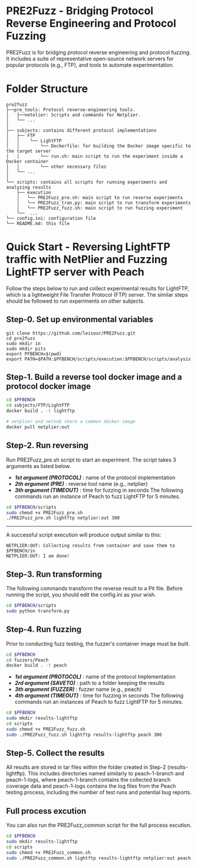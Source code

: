 # PRE2Fuzz - Bridging Protocol Reverse Engineering and Protocol Fuzzing
PRE2Fuzz is for bridging protocol reverse engineering and protocol fuzzing. It includes a suite of representative open-source network servers for popular protocols (e.g., FTP), and tools to automate experimentation.
# Folder Structure
```
pre2fuzz
├──pre_tools: Protocol reverse-engineering tools.
│   ├──netolier: Scripts and commands for Netplier.
│   └── ...
│
├── subjects: contains different protocol implementations
│   ├── FTP
│   │    └── LightFTP
│   │        └── Dockerfile: for building the Docker image specific to the target server
│   │        └── run.sh: main script to run the experiment inside a Docker container
│   │        └── other necessary files
│   └── ...
│ 
└── scripts: contains all scripts for running experiments and analyzing results
    ├── execution
    │   └── PRE2Fuzz_pre.sh: main script to run reverse experiments
    │   └── PRE2Fuzz_tran.py: main script to run transform experiments
    │   └── PRE2Fuzz_fuzz.sh: main script to run fuzzing experiment
    └──  ...
└── config.ini: configuration file
└── README.md: this file
```
# Quick Start - Reversing LightFTP traffic with NetPlier and Fuzzing LightFTP server with Peach
Follow the steps below to run and collect experimental results for LightFTP, which is a lightweight File Transfer Protocol (FTP) server. The similar steps should be followed to run experiments on other subjects.
## Step-0. Set up environmental variables
```
git clone https://github.com/leisour/PRE2Fuzz.git
cd pre2fuzz
sudo mkdir in
sudo mkdir pits
export PFBENCH=$(pwd)
export PATH=$PATH:$PFBENCH/scripts/execution:$PFBENCH/scripts/analysis
```

## Step-1. Build a reverse tool docker image and a protocol docker image
```bash
cd $PFBENCH
cd subjects/FTP/LightFTP
docker build . -t lightftp
```
```bash
# netplier and netzob share a common docker image
docker pull netplier:out
```

## Step-2. Run reversing
Run PRE2Fuzz_pre.sh script to start an experiment. The script takes 3 arguments as listed below.
- ***1st argument (PROTOCOL)*** : name of the protocol implementation
- ***2th argument (PRE)***   : reverse tool name (e.g., netplier)
- ***3th argument (TIMEOUT)***  : time for fuzzing in seconds
The following commands run an instance of Peach to fuzz LightFTP for 5 minutes.

```bash
cd $PFBENCH/scripts
sudo chmod +x PRE2Fuzz_pre.sh
./PRE2Fuzz_pre.sh lightftp netplier:out 300
```
_________________
A successful script execution will produce output similar to this:
```
NETPLIER:OUT: Collecting results from container and save them to $PFBENCH/in
NETPLIER:OUT: I am done!
```

## Step-3. Run transforming
The following commands transform the reverse result to a Pit file.
Before running the script, you should edit the config.ini as your wish.
```bash
cd $PFBENCH/scripts
sudo python transform.py
```

## Step-4. Run fuzzing
Prior to conducting fuzz testing, the fuzzer's container image must be built.
```bash
cd $PFBENCH
cd fuzzers/Peach
docker build . -t peach
```

- ***1st argument (PROTOCOL)*** : name of the protocol Implementation
- ***2rd argument (SAVETO)***   : path to a folder keeping the results
- ***3th argument (FUZZER)***   : fuzzer name (e.g., peach)
- ***4th argument (TIMEOUT)***  : time for fuzzing in seconds
The following commands run an instances of Peach to fuzz LightFTP for 5 minutes.
```bash
cd $PFBENCH
sudo mkdir results-lightftp
cd scripts
sudo chmod +x PRE2Fuzz_fuzz.sh
sudo ./PRE2Fuzz_fuzz.sh lightftp results-lightftp peach 300
```

## Step-5. Collect the results
All results are stored in tar files within the folder created in Step-2 (results-lightftp). This includes directories named similarly to peach-1-branch and peach-1-logs, where peach-1-branch contains the collected branch coverage data and peach-1-logs contains the log files from the Peach testing process, including the number of test runs and potential bug reports.


## Full process excution
You can also run the PRE2Fuzz_common script for the full process excution.
```bash
cd $PFBENCH
sudo mkdir results-lightftp
cd scripts
sudo chmod +x PRE2Fuzz_common.sh
sudo ./PRE2Fuzz_common.sh lightftp results-lightftp netplier:out peach 300
```

